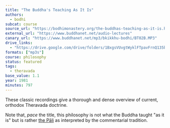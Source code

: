 ```yaml
---
title: "The Buddha's Teaching As It Is"
authors:
  - bodhi
subcat: course
source_url: "https://bodhimonastery.org/the-buddhas-teaching-as-it-is.html"
external_url: "https://www.buddhanet.net/audio-lectures"
canary_url: "https://www.buddhanet.net/mp3/bkikkhu-bodhi/BT02B.MP3"
drive_links:
  - "https://drive.google.com/drive/folders/1BxgsVUvgtWyklFTpavFrnQ135brCTnXO"
formats: ["mp3s"]
course: philosophy
status: featured
tags:
  - theravada
base_value: 1.1
year: 1981
minutes: 797
---
```


These classic recordings give a thorough and dense overview of current, orthodox Theravada doctrine.

Note that, _pace_ the title, this philosophy is not what the Buddha taught "as it is" but is rather [the Pāli](/tags/pali-canon) as interpreted by the commentarial tradition. 
